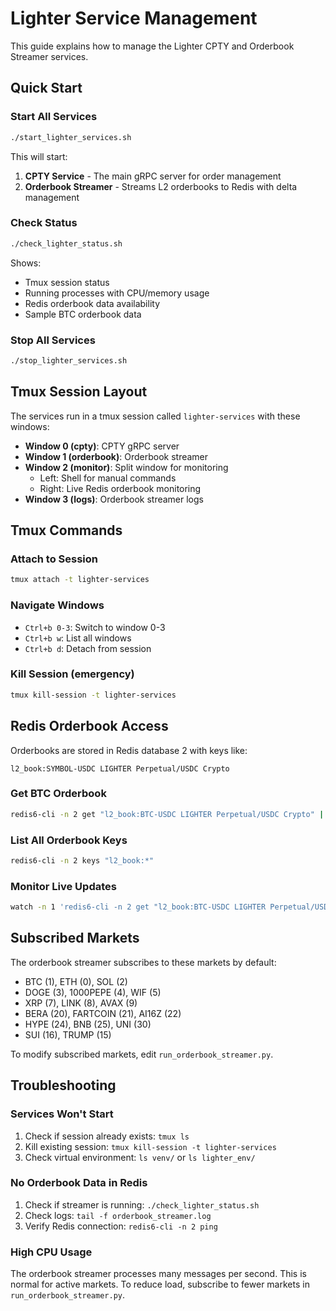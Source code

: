 # Lighter Service Management

This guide explains how to manage the Lighter CPTY and Orderbook Streamer services.

## Quick Start

### Start All Services
```bash
./start_lighter_services.sh
```

This will start:
1. **CPTY Service** - The main gRPC server for order management
2. **Orderbook Streamer** - Streams L2 orderbooks to Redis with delta management

### Check Status
```bash
./check_lighter_status.sh
```

Shows:
- Tmux session status
- Running processes with CPU/memory usage
- Redis orderbook data availability
- Sample BTC orderbook data

### Stop All Services
```bash
./stop_lighter_services.sh
```

## Tmux Session Layout

The services run in a tmux session called `lighter-services` with these windows:

- **Window 0 (cpty)**: CPTY gRPC server
- **Window 1 (orderbook)**: Orderbook streamer
- **Window 2 (monitor)**: Split window for monitoring
  - Left: Shell for manual commands
  - Right: Live Redis orderbook monitoring
- **Window 3 (logs)**: Orderbook streamer logs

## Tmux Commands

### Attach to Session
```bash
tmux attach -t lighter-services
```

### Navigate Windows
- `Ctrl+b 0-3`: Switch to window 0-3
- `Ctrl+b w`: List all windows
- `Ctrl+b d`: Detach from session

### Kill Session (emergency)
```bash
tmux kill-session -t lighter-services
```

## Redis Orderbook Access

Orderbooks are stored in Redis database 2 with keys like:
```
l2_book:SYMBOL-USDC LIGHTER Perpetual/USDC Crypto
```

### Get BTC Orderbook
```bash
redis6-cli -n 2 get "l2_book:BTC-USDC LIGHTER Perpetual/USDC Crypto" | jq .
```

### List All Orderbook Keys
```bash
redis6-cli -n 2 keys "l2_book:*"
```

### Monitor Live Updates
```bash
watch -n 1 'redis6-cli -n 2 get "l2_book:BTC-USDC LIGHTER Perpetual/USDC Crypto" | jq -c "{bid: .bids[0], ask: .asks[0]}"'
```

## Subscribed Markets

The orderbook streamer subscribes to these markets by default:
- BTC (1), ETH (0), SOL (2)
- DOGE (3), 1000PEPE (4), WIF (5)
- XRP (7), LINK (8), AVAX (9)
- BERA (20), FARTCOIN (21), AI16Z (22)
- HYPE (24), BNB (25), UNI (30)
- SUI (16), TRUMP (15)

To modify subscribed markets, edit `run_orderbook_streamer.py`.

## Troubleshooting

### Services Won't Start
1. Check if session already exists: `tmux ls`
2. Kill existing session: `tmux kill-session -t lighter-services`
3. Check virtual environment: `ls venv/` or `ls lighter_env/`

### No Orderbook Data in Redis
1. Check if streamer is running: `./check_lighter_status.sh`
2. Check logs: `tail -f orderbook_streamer.log`
3. Verify Redis connection: `redis6-cli -n 2 ping`

### High CPU Usage
The orderbook streamer processes many messages per second. This is normal for active markets.
To reduce load, subscribe to fewer markets in `run_orderbook_streamer.py`.